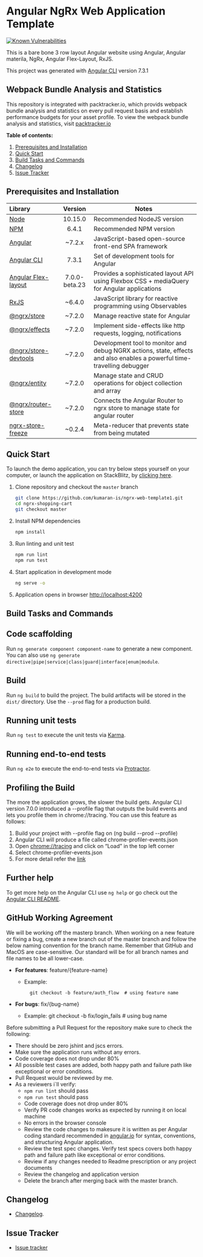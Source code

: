 # Angular NgRx Web Application Template

[![Known Vulnerabilities](https://snyk.io/test/github/kumaran-is/ngrx-web-template1/badge.svg)](https://snyk.io/test/github/kumaran-is/ngrx-web-template1)

This is a bare bone 3 row layout Angular website using Angular, Angular materila, NgRx, Angular Flex-Layout, RxJS.

This project was generated with [Angular CLI](https://github.com/angular/angular-cli) version 7.3.1

## Webpack Bundle Analysis and Statistics

This repository is integrated with packtracker.io, which provids webpack bundle analysis and statistics on every pull request basis and establish performance budgets for your asset profile. To view the webpack bundle analysis and statistics, visit [packtracker.io](https://app.packtracker.io/organizations/86)

**Table of contents:**

1. [Prerequisites and Installation](#prerequisites-and-installation)
2. [Quick Start](#quick-start)
3. [Build Tasks and Commands](#build-tasks-and-commands)
4. [Changelog](#changelog)
5. [Issue Tracker](#issue-tracker)

## Prerequisites and Installation

Library | Version | Notes
:-------|:--------:|-------
[Node](https://nodejs.org/) | 10.15.0 | Recommended NodeJS version
[NPM](https://nodejs.org/) |6.4.1 | Recommended NPM version
[Angular](https://angular.io/) | ~7.2.x | JavaScript-based open-source front-end SPA framework
[Angular CLI](https://github.com/angular/angular-cli) | 7.3.1 | Set of development tools for Angular
[Angular Flex-layout](https://github.com/angular/flex-layout) | 7.0.0-beta.23 | Provides a sophisticated layout API using Flexbox CSS + mediaQuery for Angular applications
[RxJS](https://rxjs-dev.firebaseapp.com/)| ~6.4.0 | JavaScript library for reactive programming using Observables
[@ngrx/store](https://ngrx.io/)| ~7.2.0 | Manage reactive state for Angular
[@ngrx/effects](https://ngrx.io/)| ~7.2.0 | Implement side-effects like http requests, logging, notifications
[@ngrx/store-devtools](https://ngrx.io/)| ~7.2.0 |  Development tool to monitor and debug NGRX actions, state, effects and also enables a powerful time-travelling debugger
[@ngrx/entity](https://ngrx.io/)| ~7.2.0 | Manage state and CRUD operations for object collection and array
[@ngrx/router-store](https://ngrx.io/)| ~7.2.0 | Connects the Angular Router to ngrx store to manage state for angular router
[ngrx-store-freeze](https://github.com/brandonroberts/ngrx-store-freeze)| ~0.2.4 | Meta-reducer that prevents state from being mutated


## Quick Start

To launch the demo application, you can try below steps yourself on your computer, or launch the application on StackBlitz, by [clicking here](https://stackblitz.com/github/kumaran-is/ngrx-web-template1-cart).

1. Clone repository and checkout the `master` branch

    ```bash
    git clone https://github.com/kumaran-is/ngrx-web-template1.git
    cd ngrx-shopping-cart
    git checkout master
    ```

1. Install NPM dependencies

    ```bash
    npm install
    ```

1. Run linting and unit test

    ```bash
    npm run lint
    npm run test
    ```

1. Start application in development mode

    ```bash
    ng serve -o
    ```

1. Application opens in browser [http://localhost:4200](http://localhost:4200)

## Build Tasks and Commands

## Code scaffolding

Run `ng generate component component-name` to generate a new component. You can also use `ng generate directive|pipe|service|class|guard|interface|enum|module`.

## Build

Run `ng build` to build the project. The build artifacts will be stored in the `dist/` directory. Use the `--prod` flag for a production build.

## Running unit tests

Run `ng test` to execute the unit tests via [Karma](https://karma-runner.github.io).

## Running end-to-end tests

Run `ng e2e` to execute the end-to-end tests via [Protractor](http://www.protractortest.org/).

## Profiling the Build

The more the application grows, the slower the build gets. Angular CLI version 7.0.0 introduced a --profile flag that outputs the build events and lets you profile them in chrome://tracing. You can use this feature as follows:

1. Build your project with --profile flag on (ng build --prod --profile)
2. Angular CLI will produce a file called chrome-profiler-events.json
3. Open [chrome://tracing](chrome://tracing/) and click on “Load” in the top left corner
4. Select chrome-profiler-events.json
5. For more detail refer the [link](https://blog.mgechev.com/2019/02/06/5-angular-cli-features/)

## Further help

To get more help on the Angular CLI use `ng help` or go check out the [Angular CLI README](https://github.com/angular/angular-cli/blob/master/README.md).

## GitHub Working Agreement

We will be working off the masterp branch. When working on a new feature or fixing a bug,
create a new branch out of the master branch and follow the below naming convention for the branch name.
Remember that GitHub and MacOS are case-sensitive. Our standard will be for all branch names and file
names to be all lower-case.

 - **For features**: feature/{feature-name}
    - Example:
                
            git checkout -b feature/auth_flow  # using feature name
 - **For bugs**: fix/{bug-name}
    
    - Example:
             git checkout -b fix/login_fails  # using  bug name


Before submitting a Pull Request for the  repository make sure to check the following:

  - There should be zero jshint and jscs errors.
  - Make sure the application runs without any errors.
  - Code coverage does not drop under 80%
  - All possible test cases are added, both happy path and failure path like exceptional or error conditions.  
  - Pull Request would be reviewed by me.
  - As a reviewers i`ll verify:
    - `npm run lint` should pass
    - `npm run test` should pass
    - Code coverage does not drop under 80%
    - Verify PR code changes works as expected by running it on local machine
    - No errors in the browser console
    - Review the code changes to makesure it is written as per Angular coding standard recommended in [angular.io](https://angular.io/) for syntax, conventions, and structuring Angular application.
    - Review the test spec changes. Verify test specs covers both happy path and failure path like exceptional or error conditions.
    - Review if any changes needed to Readme prescription or any project documents
    - Review the changelog and application version
    - Delete the branch after merging back with the master branch.

## Changelog

* [Changelog](./CHANGELOG.md).

## Issue Tracker

* [Issue tracker](https://github.com/kumaran-is/ngrx-web-template1/issues?state=open)
